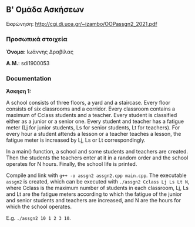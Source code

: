 ## Β' Ομάδα Ασκήσεων

Εκφώνηση: http://cgi.di.uoa.gr/~izambo/OOPassgn2_2021.pdf


### Προσωπικά στοιχεία

__Όνομα__: Ιωάννης Δραβίλας

__Α.Μ.__: sdi1900053


### Documentation

__Άσκηση 1:__

A school consists of three floors, a yard and a staircase. Every floor consists of six classrooms and a corridor. Every classroom contains a maximum of Cclass students and a teacher.
Every student is classified either as a junior or a senior one.
Every student and teacher has a fatigue meter (Lj for junior students, Ls for senior students, Lt for teachers).
For every hour a student attends a lesson or a teacher teaches a lesson, the fatigue meter is increased by Lj, Ls or Lt correspondingly.

In a main() function, a school and some students and teachers are created. Then the students the teachers enter at it in a random order and the school operates for N hours. Finally, the school life is printed.

Compile and link with `g++ -o assgn2 assgn2.cpp main.cpp`.
The executable `assgn2` is created, which can be executed with `./assgn2 Cclass Lj Ls Lt N`, where Cclass is the maximum number of students in each classroom, Lj, Ls and Lt are the fatigue meters according to which the fatigue of the junior and senior students and teachers are increased, and N are the hours for which the school operates.

E.g. `./assgn2 10 1 2 3 10`.
